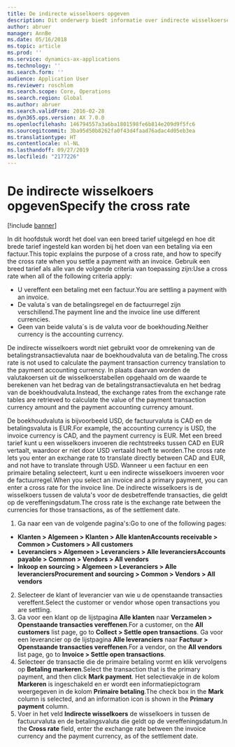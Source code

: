 ```yaml
---
title: De indirecte wisselkoers opgeven
description: Dit onderwerp biedt informatie over indirecte wisselkoersen in Microsoft Dynamics 365 Finance.
author: abruer
manager: AnnBe
ms.date: 05/16/2018
ms.topic: article
ms.prod: ''
ms.service: dynamics-ax-applications
ms.technology: ''
ms.search.form: ''
audience: Application User
ms.reviewer: roschlom
ms.search.scope: Core, Operations
ms.search.region: Global
ms.author: abruer
ms.search.validFrom: 2016-02-28
ms.dyn365.ops.version: AX 7.0.0
ms.openlocfilehash: 146794557a3a6ba1801598fe6b814e209d9f5fc6
ms.sourcegitcommit: 3ba95d50b8262fa0f43d4faad76adac4d05eb3ea
ms.translationtype: HT
ms.contentlocale: nl-NL
ms.lasthandoff: 09/27/2019
ms.locfileid: "2177226"
---
```

# <a name="specify-the-cross-rate"></a><span data-ttu-id="36532-103">De indirecte wisselkoers opgeven</span><span class="sxs-lookup"><span data-stu-id="36532-103">Specify the cross rate</span></span>

[!include [banner](../includes/banner.md)]

<span data-ttu-id="36532-104">In dit hoofdstuk wordt het doel van een breed tarief uitgelegd en hoe dit brede tarief ingesteld kan worden bij het doen van een betaling via een factuur.</span><span class="sxs-lookup"><span data-stu-id="36532-104">This topic explains the purpose of a cross rate, and how to specify the cross rate when you settle a payment with an invoice.</span></span> <span data-ttu-id="36532-105">Gebruik een breed tarief als alle van de volgende criteria van toepassing zijn:</span><span class="sxs-lookup"><span data-stu-id="36532-105">Use a cross rate when all of the following criteria apply:</span></span> 
-   <span data-ttu-id="36532-106">U vereffent een betaling met een factuur.</span><span class="sxs-lookup"><span data-stu-id="36532-106">You are settling a payment with an invoice.</span></span> 
-   <span data-ttu-id="36532-107">De valuta´s van de betalingsregel en de factuurregel zijn verschillend.</span><span class="sxs-lookup"><span data-stu-id="36532-107">The payment line and the invoice line use different currencies.</span></span> 
-   <span data-ttu-id="36532-108">Geen van beide valuta´s is de valuta voor de boekhouding.</span><span class="sxs-lookup"><span data-stu-id="36532-108">Neither currency is the accounting currency.</span></span> 

<span data-ttu-id="36532-109">De indirecte wisselkoers wordt niet gebruikt voor de omrekening van de betalingstransactievaluta naar de boekhoudvaluta van de betaling.</span><span class="sxs-lookup"><span data-stu-id="36532-109">The cross rate is not used to calculate the payment transaction currency translation to the payment accounting currency.</span></span> <span data-ttu-id="36532-110">In plaats daarvan worden de valutakoersen uit de wisselkoerstabellen opgehaald om de waarde te berekenen van het bedrag van de betalingstransactievaluta en het bedrag van de boekhoudvaluta.</span><span class="sxs-lookup"><span data-stu-id="36532-110">Instead, the exchange rates from the exchange rate tables are retrieved to calculate the value of the payment transaction currency amount and the payment accounting currency amount.</span></span> 

<span data-ttu-id="36532-111">De boekhoudvaluta is bijvoorbeeld USD, de factuurvaluta is CAD en de betalingsvaluta is EUR.</span><span class="sxs-lookup"><span data-stu-id="36532-111">For example, the accounting currency is USD, the invoice currency is CAD, and the payment currency is EUR.</span></span> <span data-ttu-id="36532-112">Met een breed tarief kunt u een wisselkoers invoeren die rechtstreeks tussen CAD en EUR vertaalt, waardoor er niet door USD vertaald hoeft te worden.</span><span class="sxs-lookup"><span data-stu-id="36532-112">The cross rate lets you enter an exchange rate to translate directly between CAD and EUR, and not have to translate through USD.</span></span> <span data-ttu-id="36532-113">Wanneer u een factuur en een primaire betaling selecteert, kunt u een indirecte wisselkoers invoeren voor de factuurregel.</span><span class="sxs-lookup"><span data-stu-id="36532-113">When you select an invoice and a primary payment, you can enter a cross rate for the invoice line.</span></span> <span data-ttu-id="36532-114">De indirecte wisselkoers is de wisselkoers tussen de valuta's voor de desbetreffende transacties, die geldt op de vereffeningsdatum.</span><span class="sxs-lookup"><span data-stu-id="36532-114">The cross rate is the exchange rate between the currencies for those transactions, as of the settlement date.</span></span>

1.  <span data-ttu-id="36532-115">Ga naar een van de volgende pagina's:</span><span class="sxs-lookup"><span data-stu-id="36532-115">Go to one of the following pages:</span></span>
- <span data-ttu-id="36532-116">**Klanten > Algemeen > Klanten > Alle klanten**</span><span class="sxs-lookup"><span data-stu-id="36532-116">**Accounts receivable > Common > Customers > All customers**</span></span> 
- <span data-ttu-id="36532-117">**Leveranciers > Algemeen > Leveranciers > Alle leveranciers**</span><span class="sxs-lookup"><span data-stu-id="36532-117">**Accounts payable > Common > Vendors > All vendors**</span></span> 
- <span data-ttu-id="36532-118">**Inkoop en sourcing > Algemeen > Leveranciers > Alle leveranciers**</span><span class="sxs-lookup"><span data-stu-id="36532-118">**Procurement and sourcing > Common > Vendors > All vendors**</span></span>
2.  <span data-ttu-id="36532-119">Selecteer de klant of leverancier van wie u de openstaande transacties vereffent.</span><span class="sxs-lookup"><span data-stu-id="36532-119">Select the customer or vendor whose open transactions you are settling.</span></span> 
3.  <span data-ttu-id="36532-120">Ga voor een klant op de lijstpagina **Alle klanten** naar **Verzamelen > Openstaande transacties vereffenen**.</span><span class="sxs-lookup"><span data-stu-id="36532-120">For a customer, on the **All customers** list page, go to **Collect > Settle open transactions**.</span></span> <span data-ttu-id="36532-121">Ga voor een leverancier op de lijstpagina **Alle leveranciers** naar **Factuur > Openstaande transacties vereffenen**.</span><span class="sxs-lookup"><span data-stu-id="36532-121">For a vendor, on the **All vendors** list page, go to **Invoice > Settle open transactions**.</span></span> 
4.  <span data-ttu-id="36532-122">Selecteer de transactie die de primaire betaling vormt en klik vervolgens op **Betaling markeren**.</span><span class="sxs-lookup"><span data-stu-id="36532-122">Select the transaction that is the primary payment, and then click **Mark payment**.</span></span> <span data-ttu-id="36532-123">Het selectievakje in de kolom **Markeren** is ingeschakeld en er wordt een informatiepictogram weergegeven in de kolom **Primaire betaling**.</span><span class="sxs-lookup"><span data-stu-id="36532-123">The check box in the **Mark** column is selected, and an information icon is shown in the **Primary payment** column.</span></span> 
5.  <span data-ttu-id="36532-124">Voer in het veld **Indirecte wisselkoers** de wisselkoers in tussen de factuurvaluta en de betalingsvaluta die geldt op de vereffeningsdatum.</span><span class="sxs-lookup"><span data-stu-id="36532-124">In the **Cross rate** field, enter the exchange rate between the invoice currency and the payment currency, as of the settlement date.</span></span> 
